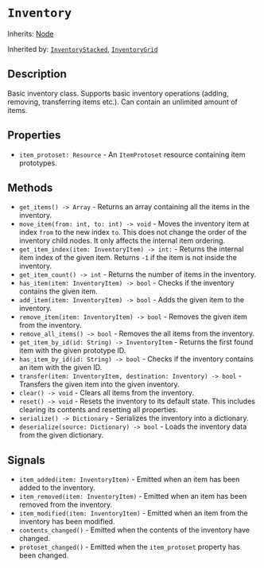 # `Inventory`

Inherits: [Node](https://docs.godotengine.org/en/stable/classes/class_node.html)

Inherited by: [`InventoryStacked`](./inventory_stacked.md), [`InventoryGrid`](./inventory_grid.md)

## Description

Basic inventory class. Supports basic inventory operations (adding, removing, transferring items etc.). Can contain an unlimited amount of items.

## Properties

* `item_protoset: Resource` - An `ItemProtoset` resource containing item prototypes.

## Methods

* `get_items() -> Array` - Returns an array containing all the items in the inventory.
* `move_item(from: int, to: int) -> void` - Moves the inventory item at index `from` to the new index `to`. This does not change the order of the inventory child nodes. It only affects the internal item ordering.
* `get_item_index(item: InventoryItem) -> int:` - Returns the internal item index of the given item. Returns `-1` if the item is not inside the inventory.
* `get_item_count() -> int` - Returns the number of items in the inventory.
* `has_item(item: InventoryItem) -> bool` - Checks if the inventory contains the given item.
* `add_item(item: InventoryItem) -> bool` - Adds the given item to the inventory.
* `remove_item(item: InventoryItem) -> bool` - Removes the given item from the inventory.
* `remove_all_items() -> bool` - Removes the all items from the inventory.
* `get_item_by_id(id: String) -> InventoryItem` - Returns the first found item with the given prototype ID.
* `has_item_by_id(id: String) -> bool` - Checks if the inventory contains an item with the given ID.
* `transfer(item: InventoryItem, destination: Inventory) -> bool` - Transfers the given item into the given inventory.
* `clear() -> void` - Clears all items from the inventory.
* `reset() -> void` - Resets the inventory to its default state. This includes clearing its contents and resetting all properties.
* `serialize() -> Dictionary` - Serializes the inventory into a dictionary.
* `deserialize(source: Dictionary) -> bool` - Loads the inventory data from the given dictionary.

## Signals

* `item_added(item: InventoryItem)` - Emitted when an item has been added to the inventory.
* `item_removed(item: InventoryItem)` - Emitted when an item has been removed from the inventory.
* `item_modified(item: InventoryItem)` - Emitted when an item from the inventory has been modified.
* `contents_changed()` - Emitted when the contents of the inventory have changed.
* `protoset_changed()` - Emitted when the `item_protoset` property has been changed.